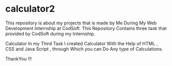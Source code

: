 # calculator2 

This repository is about my projects that is made by Me During My Web Development Internship at CodSoft. This Repository Contains three task that provided by CodSoft during my Internship.

Calculator In my Third Task I created Calculator With the Help of HTML , CSS and Java Script , through Which you can Do Any type of Calculations.

ThankYou !!!
